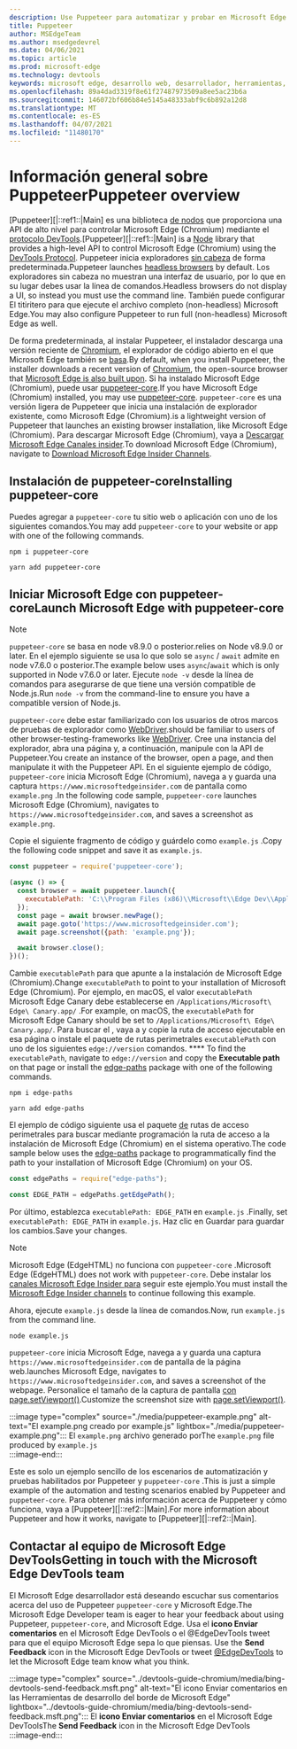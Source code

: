 ```yaml
---
description: Use Puppeteer para automatizar y probar en Microsoft Edge
title: Puppeteer
author: MSEdgeTeam
ms.author: msedgedevrel
ms.date: 04/06/2021
ms.topic: article
ms.prod: microsoft-edge
ms.technology: devtools
keywords: microsoft edge, desarrollo web, desarrollador, herramientas, automatización, prueba
ms.openlocfilehash: 89a4dad3319f8e61f27487973509a8ee5ac23b6a
ms.sourcegitcommit: 146072bf606b84e5145a48333abf9c6b892a12d8
ms.translationtype: MT
ms.contentlocale: es-ES
ms.lasthandoff: 04/07/2021
ms.locfileid: "11480170"
---
```

# <a name="puppeteer-overview"></a><span data-ttu-id="28096-104">Información general sobre Puppeteer</span><span class="sxs-lookup"><span data-stu-id="28096-104">Puppeteer overview</span></span>  

<span data-ttu-id="28096-105">[Puppeteer][|::ref1::|Main] es una biblioteca [de nodos][NodejsMain] que proporciona una API de alto nivel para controlar Microsoft Edge \(Chromium\) mediante el [protocolo DevTools][GithubChromedevtoolsProtocol].</span><span class="sxs-lookup"><span data-stu-id="28096-105">[Puppeteer][|::ref1::|Main] is a [Node][NodejsMain] library that provides a high-level API to control Microsoft Edge \(Chromium\) using the [DevTools Protocol][GithubChromedevtoolsProtocol].</span></span>  <span data-ttu-id="28096-106">Puppeteer inicia exploradores [sin cabeza][WikiHeadlessBrowser] de forma predeterminada.</span><span class="sxs-lookup"><span data-stu-id="28096-106">Puppeteer launches [headless browsers][WikiHeadlessBrowser] by default.</span></span>  <span data-ttu-id="28096-107">Los exploradores sin cabeza no muestran una interfaz de usuario, por lo que en su lugar debes usar la línea de comandos.</span><span class="sxs-lookup"><span data-stu-id="28096-107">Headless browsers do not display a UI, so instead you must use the command line.</span></span>  <span data-ttu-id="28096-108">También puede configurar El titiritero para que ejecute el archivo completo \(non-headless\) Microsoft Edge.</span><span class="sxs-lookup"><span data-stu-id="28096-108">You may also configure Puppeteer to run full \(non-headless\) Microsoft Edge as well.</span></span>  

<span data-ttu-id="28096-109">De forma predeterminada, al instalar Puppeteer, el instalador descarga una versión reciente de [Chromium][ChromiumHome], el explorador de código abierto en el que Microsoft Edge también se [basa][MicrosoftBlogsWindowsExperience20181206].</span><span class="sxs-lookup"><span data-stu-id="28096-109">By default, when you install Puppeteer, the installer downloads a recent version of [Chromium][ChromiumHome], the open-source browser that [Microsoft Edge is also built upon][MicrosoftBlogsWindowsExperience20181206].</span></span>  <span data-ttu-id="28096-110">Si ha instalado Microsoft Edge \(Chromium\), puede usar [puppeteer-core][PuppeteerApivscore].</span><span class="sxs-lookup"><span data-stu-id="28096-110">If you have Microsoft Edge \(Chromium\) installed, you may use [puppeteer-core][PuppeteerApivscore].</span></span>  `puppeteer-core` <span data-ttu-id="28096-111">es una versión ligera de Puppeteer que inicia una instalación de explorador existente, como Microsoft Edge \(Chromium\).</span><span class="sxs-lookup"><span data-stu-id="28096-111">is a lightweight version of Puppeteer that launches an existing browser installation, like Microsoft Edge \(Chromium\).</span></span>  <span data-ttu-id="28096-112">Para descargar Microsoft Edge \(Chromium\), vaya a [Descargar Microsoft Edge Canales insider][MicrosoftedgeinsiderDownload].</span><span class="sxs-lookup"><span data-stu-id="28096-112">To download Microsoft Edge \(Chromium\), navigate to [Download Microsoft Edge Insider Channels][MicrosoftedgeinsiderDownload].</span></span>  

## <a name="installing-puppeteer-core"></a><span data-ttu-id="28096-113">Instalación de puppeteer-core</span><span class="sxs-lookup"><span data-stu-id="28096-113">Installing puppeteer-core</span></span>  

<span data-ttu-id="28096-114">Puedes agregar a `puppeteer-core` tu sitio web o aplicación con uno de los siguientes comandos.</span><span class="sxs-lookup"><span data-stu-id="28096-114">You may add `puppeteer-core` to your website or app with one of the following commands.</span></span>  

```shell
npm i puppeteer-core
```  

```shell
yarn add puppeteer-core
```  

## <a name="launch-microsoft-edge-with-puppeteer-core"></a><span data-ttu-id="28096-115">Iniciar Microsoft Edge con puppeteer-core</span><span class="sxs-lookup"><span data-stu-id="28096-115">Launch Microsoft Edge with puppeteer-core</span></span>  

> [!NOTE]
> `puppeteer-core` <span data-ttu-id="28096-116">se basa en node v8.9.0 o posterior.</span><span class="sxs-lookup"><span data-stu-id="28096-116">relies on Node v8.9.0 or later.</span></span>  <span data-ttu-id="28096-117">En el ejemplo siguiente se usa lo que solo se `async` / `await` admite en node v7.6.0 o posterior.</span><span class="sxs-lookup"><span data-stu-id="28096-117">The example below uses `async`/`await` which is only supported in Node v7.6.0 or later.</span></span>  <span data-ttu-id="28096-118">Ejecute `node -v` desde la línea de comandos para asegurarse de que tiene una versión compatible de Node.js.</span><span class="sxs-lookup"><span data-stu-id="28096-118">Run `node -v` from the command-line to ensure you have a compatible version of Node.js.</span></span>  

`puppeteer-core` <span data-ttu-id="28096-119">debe estar familiarizado con los usuarios de otros marcos de pruebas de explorador como [WebDriver][WebdriverChromiumMain].</span><span class="sxs-lookup"><span data-stu-id="28096-119">should be familiar to users of other browser-testing-frameworks like [WebDriver][WebdriverChromiumMain].</span></span>  <span data-ttu-id="28096-120">Cree una instancia del explorador, abra una página y, a continuación, manipule con la API de Puppeteer.</span><span class="sxs-lookup"><span data-stu-id="28096-120">You create an instance of the browser, open a page, and then manipulate it with the Puppeteer API.</span></span>  <span data-ttu-id="28096-121">En el siguiente ejemplo de código, `puppeteer-core` inicia Microsoft Edge \(Chromium\), navega a y guarda una captura `https://www.microsoftedgeinsider.com` de pantalla como `example.png` .</span><span class="sxs-lookup"><span data-stu-id="28096-121">In the following code sample, `puppeteer-core` launches Microsoft Edge \(Chromium\), navigates to `https://www.microsoftedgeinsider.com`, and saves a screenshot as `example.png`.</span></span>  

<span data-ttu-id="28096-122">Copie el siguiente fragmento de código y guárdelo como `example.js` .</span><span class="sxs-lookup"><span data-stu-id="28096-122">Copy the following code snippet and save it as `example.js`.</span></span>  

```javascript
const puppeteer = require('puppeteer-core');

(async () => {
  const browser = await puppeteer.launch({
    executablePath: 'C:\\Program Files (x86)\\Microsoft\\Edge Dev\\Application\\msedge.exe'
  });
  const page = await browser.newPage();
  await page.goto('https://www.microsoftedgeinsider.com');
  await page.screenshot({path: 'example.png'});

  await browser.close();
})();
```  

<span data-ttu-id="28096-123">Cambie `executablePath` para que apunte a la instalación de Microsoft Edge \(Chromium\).</span><span class="sxs-lookup"><span data-stu-id="28096-123">Change `executablePath` to point to your installation of Microsoft Edge \(Chromium\).</span></span>  <span data-ttu-id="28096-124">Por ejemplo, en macOS, el valor `executablePath` Microsoft Edge Canary debe establecerse en `/Applications/Microsoft\ Edge\ Canary.app/` .</span><span class="sxs-lookup"><span data-stu-id="28096-124">For example, on macOS, the `executablePath` for Microsoft Edge Canary should be set to `/Applications/Microsoft\ Edge\ Canary.app/`.</span></span>  <span data-ttu-id="28096-125">Para buscar el , vaya a y copie la ruta de acceso ejecutable en esa página o instale el paquete de rutas perimetrales `executablePath` con uno de los siguientes `edge://version` comandos. \*\*\*\* [][npmEdgePaths]</span><span class="sxs-lookup"><span data-stu-id="28096-125">To find the `executablePath`, navigate to `edge://version` and copy the **Executable path** on that page or install the [edge-paths][npmEdgePaths] package with one of the following commands.</span></span>  

```shell
npm i edge-paths
```  

```shell
yarn add edge-paths
```  
 
<span data-ttu-id="28096-126">El ejemplo de código siguiente usa el paquete [de][npmEdgePaths] rutas de acceso perimetrales para buscar mediante programación la ruta de acceso a la instalación de Microsoft Edge \(Chromium\) en el sistema operativo.</span><span class="sxs-lookup"><span data-stu-id="28096-126">The code sample below uses the [edge-paths][npmEdgePaths] package to programmatically find the path to your installation of Microsoft Edge \(Chromium\) on your OS.</span></span>

```javascript
const edgePaths = require("edge-paths");

const EDGE_PATH = edgePaths.getEdgePath();
```

<span data-ttu-id="28096-127">Por último, establezca `executablePath: EDGE_PATH` en `example.js` .</span><span class="sxs-lookup"><span data-stu-id="28096-127">Finally, set `executablePath: EDGE_PATH` in `example.js`.</span></span>  <span data-ttu-id="28096-128">Haz clic en Guardar para guardar los cambios.</span><span class="sxs-lookup"><span data-stu-id="28096-128">Save your changes.</span></span>  

> [!NOTE]
> <span data-ttu-id="28096-129">Microsoft Edge \(EdgeHTML\) no funciona con `puppeteer-core` .</span><span class="sxs-lookup"><span data-stu-id="28096-129">Microsoft Edge \(EdgeHTML\) does not work with `puppeteer-core`.</span></span>  <span data-ttu-id="28096-130">Debe instalar los [canales Microsoft Edge Insider para][MicrosoftedgeinsiderDownload] seguir este ejemplo.</span><span class="sxs-lookup"><span data-stu-id="28096-130">You must install the [Microsoft Edge Insider channels][MicrosoftedgeinsiderDownload] to continue following this example.</span></span>  

<span data-ttu-id="28096-131">Ahora, ejecute `example.js` desde la línea de comandos.</span><span class="sxs-lookup"><span data-stu-id="28096-131">Now, run `example.js` from the command line.</span></span>  

```shell
node example.js
```  

`puppeteer-core` <span data-ttu-id="28096-132">inicia Microsoft Edge, navega a y guarda una captura `https://www.microsoftedgeinsider.com` de pantalla de la página web.</span><span class="sxs-lookup"><span data-stu-id="28096-132">launches Microsoft Edge, navigates to `https://www.microsoftedgeinsider.com`, and saves a screenshot of the webpage.</span></span>  <span data-ttu-id="28096-133">Personalice el tamaño de la captura de pantalla [con page.setViewport()][PuppeteerApipagesetviewport].</span><span class="sxs-lookup"><span data-stu-id="28096-133">Customize the screenshot size with [page.setViewport()][PuppeteerApipagesetviewport].</span></span>  

:::image type="complex" source="./media/puppeteer-example.png" alt-text="El example.png creado por example.js" lightbox="./media/puppeteer-example.png":::
   <span data-ttu-id="28096-135">El `example.png` archivo generado por</span><span class="sxs-lookup"><span data-stu-id="28096-135">The `example.png` file produced by</span></span> `example.js`  
:::image-end:::  

<span data-ttu-id="28096-136">Este es solo un ejemplo sencillo de los escenarios de automatización y pruebas habilitados por Puppeteer y `puppeteer-core` .</span><span class="sxs-lookup"><span data-stu-id="28096-136">This is just a simple example of the automation and testing scenarios enabled by Puppeteer and `puppeteer-core`.</span></span>  <span data-ttu-id="28096-137">Para obtener más información acerca de Puppeteer y cómo funciona, vaya a [Puppeteer][|::ref2::|Main].</span><span class="sxs-lookup"><span data-stu-id="28096-137">For more information about Puppeteer and how it works, navigate to [Puppeteer][|::ref2::|Main].</span></span>  

## <a name="getting-in-touch-with-the-microsoft-edge-devtools-team"></a><span data-ttu-id="28096-138">Contactar al equipo de Microsoft Edge DevTools</span><span class="sxs-lookup"><span data-stu-id="28096-138">Getting in touch with the Microsoft Edge DevTools team</span></span>  

<span data-ttu-id="28096-139">El Microsoft Edge desarrollador está deseando escuchar sus comentarios acerca del uso de Puppeteer `puppeteer-core` y Microsoft Edge.</span><span class="sxs-lookup"><span data-stu-id="28096-139">The Microsoft Edge Developer team is eager to hear your feedback about using Puppeteer, `puppeteer-core`, and Microsoft Edge.</span></span>  <span data-ttu-id="28096-140">Usa el **icono Enviar comentarios** en el Microsoft Edge DevTools o el @EdgeDevTools tweet para que el equipo Microsoft Edge sepa lo que piensas. [][TwitterIntentTweetEdgedevtools]</span><span class="sxs-lookup"><span data-stu-id="28096-140">Use the **Send Feedback** icon in the Microsoft Edge DevTools or tweet [@EdgeDevTools][TwitterIntentTweetEdgedevtools] to let the Microsoft Edge team know what you think.</span></span>  

:::image type="complex" source="../devtools-guide-chromium/media/bing-devtools-send-feedback.msft.png" alt-text="El icono Enviar comentarios en las Herramientas de desarrollo del borde de Microsoft Edge" lightbox="../devtools-guide-chromium/media/bing-devtools-send-feedback.msft.png":::
   <span data-ttu-id="28096-142">El **icono Enviar comentarios** en el Microsoft Edge DevTools</span><span class="sxs-lookup"><span data-stu-id="28096-142">The **Send Feedback** icon in the Microsoft Edge DevTools</span></span>  
:::image-end:::  

<!--## See also  

*   [WebDriver (Chromium)][WebdriverChromiumMain]  
*   [WebDriver (EdgeHTML)][ArchiveMicrosoftEdgeLegacyDeveloperWebdriverIndex]  
*   [Chrome DevTools Protocol Viewer on GitHub][GithubChromedevtoolsProtocol]  
*   [Microsoft Edge:  Making the web better through more open source collaboration on Microsoft Experience Blog][MicrosoftBlogsWindowsExperience20181206]  
*   [Download Microsoft Edge Insider Channels][MicrosoftedgeinsiderDownload]  
*   [Chromium on The Chromium Projects][ChromiumHome]  
*   [Node.js][NodejsMain]  
*   [Puppeteer][PuppeteerMain]  
*   [puppeteer vs. puppeteer-core][PuppeteerApivscore]  
*   [page.setViewport() on Puppeteer][PuppeteerApipagesetviewport]  
*   [Headless browser on Wikipedia][WikiHeadlessBrowser]  -->  

<!-- links -->  

[WebdriverChromiumMain]: ../webdriver-chromium/index.md "WebDriver (Chromium) | Microsoft Docs"  

<!--  [ArchiveMicrosoftEdgeLegacyDeveloperWebdriverIndex]: /archive/microsoft-edge/legacy/developer/webdriver/index "WebDriver (EdgeHTML) | Microsoft Docs"  -->  

[GithubChromedevtoolsProtocol]: https://chromedevtools.github.io/devtools-protocol "Chrome DevTools Protocol Viewer | GitHub"  

[MicrosoftBlogsWindowsExperience20181206]: https://blogs.windows.com/windowsexperience/2018/12/06/microsoft-edge-making-the-web-better-through-more-open-source-collaboration "Microsoft Edge: mejorar la web a través de más colaboración de código | Blog de experiencia de Microsoft"  

[MicrosoftedgeinsiderDownload]: https://www.microsoftedgeinsider.com/download "Descargar Microsoft Edge Insider Channels"  

[ChromiumHome]: https://www.chromium.org/Home "Chromium | The Chromium Projects"  

[NodejsMain]: https://nodejs.org "Node.js"  

[npmEdgePaths]: https://www.npmjs.com/package/edge-paths "Rutas de acceso perimetrales | npm"  

[PuppeteerMain]: https://pptr.dev "Titiritero"  
[PuppeteerApivscore]: https://pptr.dev/#?product=Puppeteer&version=v2.0.0&show=api-puppeteer-vs-puppeteer-core "titiritero vs. titiritero-core | Titiritero"  
[PuppeteerApipagesetviewport]: https://pptr.dev/#?product=Puppeteer&version=v2.0.0&show=api-pagesetviewportviewport "page.setViewport(viewport) | Titiritero"  

[TwitterIntentTweetEdgedevtools]: https://twitter.com/intent/tweet?text=@EdgeDevTools "@EdgeDevTools: publicar un mensaje de | Twitter"  

[WikiHeadlessBrowser]: https://en.wikipedia.org/wiki/Headless_browser "Explorador sin cabeza | Wikipedia"  
